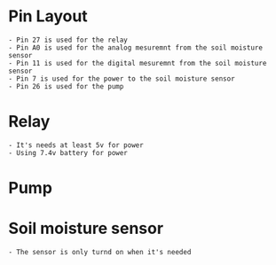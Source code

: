 # Pin Layout
	- Pin 27 is used for the relay
	- Pin A0 is used for the analog mesuremnt from the soil moisture sensor
	- Pin 11 is used for the digital mesuremnt from the soil moisture sensor
	- Pin 7 is used for the power to the soil moisture sensor
	- Pin 26 is used for the pump
# Relay
	- It's needs at least 5v for power 
	- Using 7.4v battery for power
# Pump
# Soil moisture sensor
	- The sensor is only turnd on when it's needed

